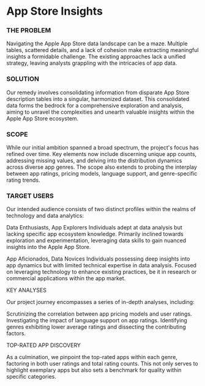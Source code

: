 # App Store Insights

### THE PROBLEM

Navigating the Apple App Store data landscape can be a maze. Multiple tables, scattered details, and a lack of cohesion make extracting meaningful insights a formidable challenge. The existing approaches lack a unified strategy, leaving analysts grappling with the intricacies of app data.

### SOLUTION

Our remedy involves consolidating information from disparate App Store description tables into a singular, harmonized dataset. This consolidated data forms the bedrock for a comprehensive exploration and analysis, aiming to unravel the complexities and unearth valuable insights within the Apple App Store ecosystem.

### SCOPE

While our initial ambition spanned a broad spectrum, the project's focus has refined over time. Key elements now include discerning unique app counts, addressing missing values, and delving into the distribution dynamics across diverse app genres. The scope also extends to probing the interplay between app ratings, pricing models, language support, and genre-specific rating trends.

### TARGET USERS

Our intended audience consists of two distinct profiles within the realms of technology and data analytics:

  Data Enthusiasts, App Explorers
      Individuals adept at data analysis but lacking specific app ecosystem knowledge.
      Primarily inclined towards exploration and experimentation, leveraging data skills to gain nuanced insights into the Apple App Store.

  App Aficionados, Data Novices
      Individuals possessing deep insights into app dynamics but with limited technical expertise in data analysis.
      Focused on leveraging technology to enhance existing practices, be it in research or commercial applications within the app market.

KEY ANALYSES

Our project journey encompasses a series of in-depth analyses, including:

  Scrutinizing the correlation between app pricing models and user ratings.
  Investigating the impact of language support on app ratings.
  Identifying genres exhibiting lower average ratings and dissecting the contributing factors.

TOP-RATED APP DISCOVERY

As a culmination, we pinpoint the top-rated apps within each genre, factoring in both user ratings and total rating counts. This not only serves to highlight exemplary apps but also sets a benchmark for quality within specific categories.
